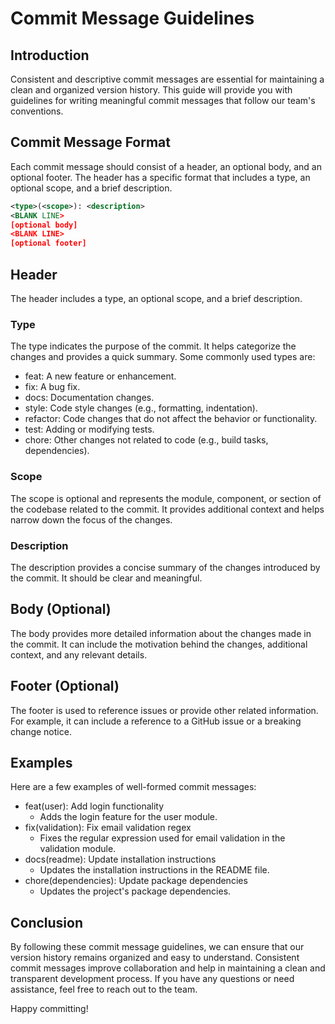 # Commit Message Guidelines

## Introduction

Consistent and descriptive commit messages are essential for maintaining a clean and organized version history. This guide will provide you with guidelines for writing meaningful commit messages that follow our team's conventions.

## Commit Message Format

Each commit message should consist of a header, an optional body, and an optional footer. The header has a specific format that includes a type, an optional scope, and a brief description.

```xml
<type>(<scope>): <description>
<BLANK LINE>
[optional body]
<BLANK LINE>
[optional footer]
```

## Header

The header includes a type, an optional scope, and a brief description.

### Type

The type indicates the purpose of the commit. It helps categorize the changes and provides a quick summary. Some commonly used types are:

- feat: A new feature or enhancement.
- fix: A bug fix.
- docs: Documentation changes.
- style: Code style changes (e.g., formatting, indentation).
- refactor: Code changes that do not affect the behavior or functionality.
- test: Adding or modifying tests.
- chore: Other changes not related to code (e.g., build tasks, dependencies).

### Scope

The scope is optional and represents the module, component, or section of the codebase related to the commit. It provides additional context and helps narrow down the focus of the changes.

### Description

The description provides a concise summary of the changes introduced by the commit. It should be clear and meaningful.

## Body (Optional)

The body provides more detailed information about the changes made in the commit. It can include the motivation behind the changes, additional context, and any relevant details.

## Footer (Optional)

The footer is used to reference issues or provide other related information. For example, it can include a reference to a GitHub issue or a breaking change notice.

## Examples

Here are a few examples of well-formed commit messages:

- feat(user): Add login functionality
  - Adds the login feature for the user module.
- fix(validation): Fix email validation regex
  - Fixes the regular expression used for email validation in the validation module.
- docs(readme): Update installation instructions
  - Updates the installation instructions in the README file.
- chore(dependencies): Update package dependencies
  - Updates the project's package dependencies.

## Conclusion

By following these commit message guidelines, we can ensure that our version history remains organized and easy to understand. Consistent commit messages improve collaboration and help in maintaining a clean and transparent development process. If you have any questions or need assistance, feel free to reach out to the team.

Happy committing!
